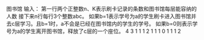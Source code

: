 图书馆
输入：
第一行两个正整数n、K表示刷卡记录的条数和图书馆每层能容纳的人数
接下来n行每行3个整数abc。
如果b=1表示学号为a的学生刷卡进入图书馆并去c层学习。且b=1时，a不会是已经在图书馆内的学生的学号。
如果b=0则表示学号为a的学生离开图书馆，释放了c层的一个座位。
4 3
1 1 1
2 1 1
1 0 1
1 1 2
